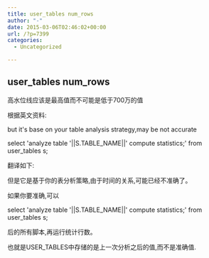 ```yaml
---
title: user_tables num_rows
author: "-"
date: 2015-03-06T02:46:02+00:00
url: /?p=7399
categories:
  - Uncategorized

---
```

## user_tables num_rows
高水位线应该是最高值而不可能是低于700万的值
  
根据英文资料:
  
but it's base on your table analysis strategy,may be not accurate
  
select 'analyze table '||S.TABLE_NAME||' compute statistics;' from  user_tables s;

翻译如下:
  
但是它是基于你的表分析策略,由于时间的关系,可能已经不准确了。
  
如果你要准确,可以
  
select 'analyze table '||S.TABLE_NAME||' compute statistics;' from  user_tables s;
  
后的所有脚本,再运行统计行数。

也就是USER_TABLES中存储的是上一次分析之后的值,而不是准确值.